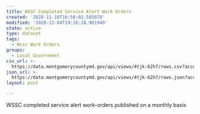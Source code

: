 ```yaml
---
title: WSSC Completed Service Alert Work Orders
created: '2020-11-10T16:58:02.585078'
modified: '2020-12-04T19:16:28.901940'
state: active
type: dataset
tags:
  - Wssc Work Orders
groups:
  - Local Government
csv_url: >-
  https://data.montgomerycountymd.gov/api/views/4tjk-62h7/rows.csv?accessType=DOWNLOAD
json_url: >-
  https://data.montgomerycountymd.gov/api/views/4tjk-62h7/rows.json?accessType=DOWNLOAD
layout: post

---
```

WSSC completed service alert work-orders published on a monthly basis
